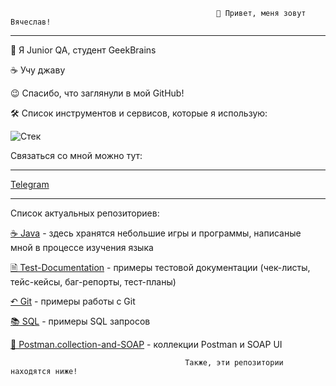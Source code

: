                                                   👋 Привет, меня зовут Вячеслав!
                                                  
<hr>

🚀 Я Junior QA, студент GeekBrains

☕ Учу джаву

😉 Спасибо, что заглянули в мой GitHub!

🛠 Список инструментов и сервисов, которые я использую:

   ![](https://i.ibb.co/YB9xHgW/Test-2.png "Стек")

Связаться со мной можно тут:
<hr>


[Telegram](http://t.me/SZhavoronkov24)

<hr>

Список актуальных репозиториев:

[☕ Java](https://github.com/Zhavoronkov24/Java) - здесь хранятся небольшие игры и программы, написаные мной в процессе изучения языка

[🗎 Test-Documentation](https://github.com/Zhavoronkov24/Test-Documentation) - примеры тестовой документации (чек-листы, тейс-кейсы, баг-репорты, тест-планы)

[↶ Git](https://github.com/Zhavoronkov24/Git) - примеры работы с Git

[📚 SQL](https://github.com/Zhavoronkov24/SQL) - примеры SQL запросов

[📝 Postman.collection-and-SOAP](https://github.com/Zhavoronkov24/Postman.collection-and-SOAP) - коллекции Postman и SOAP UI


                                           Также, эти репозитории находятся ниже!

  
